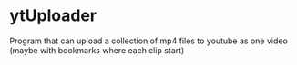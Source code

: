 # ytUploader
Program that can upload a collection of mp4 files to youtube as one video (maybe with bookmarks where each clip start)
